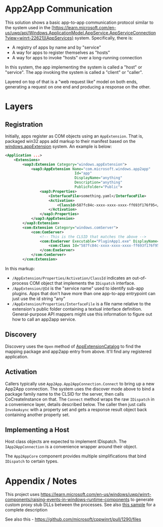 # App2App Communication

This solution shows a basic app-to-app communication protocol similar to the system used in the
[https://learn.microsoft.com/en-us/uwp/api/Windows.ApplicationModel.AppService.AppServiceConnection?view=winrt-22621](AppServices) system.
Specifically, there is:

* A registry of apps by name and by "service"
* A way for apps to register themselves as "hosts"
* A way for apps to invoke "hosts" over a long-running connection

In this system, the app implementing the system is called a "host" or "service". The app invoking
the system is called a "client" or "caller".

Layered on top of that is a "web request like" model on both ends, generating a request on one end
and producing a response on the other.

# Layers

## Registration

Initially, apps register as COM objects using an `AppExtension`.  That is, packaged win32 apps add
markup to their manifest based on the [windows.appExtension](https://learn.microsoft.com/en-us/windows/uwp/launch-resume/how-to-create-an-extension)
system. An example is below:

```xml
<Application ...>
    <Extensions>
        <uap3:Extension Category="windows.appExtension">
            <uap3:AppExtension Name="com.microsoft.windows.app2app"
                                Id="app"
                                DisplayName="anything"
                                Description="anything"
                                PublicFolder="Public">
                <uap3:Properties>
                    <InterfaceFile>something.yaml</InterfaceFile>
                    <Activation>
                        <ClassId>587fc84c-xxxx-xxxx-xxxx-ff693f176f95</ClassId>
                    </Activation>
                </uap3:Properties>
            </uap3:AppExtension>
        </uap3:Extension>
	    <com:Extension Category="windows.comServer">
		    <com:ComServer>
                <!-- This is the CLSID that matches the above -->
			    <com:ExeServer Executable="PluginApp1.exe" DisplayName="PluginApp1" Arguments="-App2AppProvider">
				    <com:Class Id="587fc84c-xxxx-xxxx-xxxx-ff693f176f95"/>
			    </com:ExeServer>
		    </com:ComServer>
	    </com:Extension>
```

In this markup:

* `/AppExtension/Properties/Activation/ClassId` indicates an out-of-process COM object that implements the `IDispatch`
interface.
* `/AppExtension/@Id` is the "service name" used to identify sub-app plugins. Apps that don't have more than one
app-to-app entrypoint can just use the id string "any"
* `/AppExtension/Properties/InterfaceFile` is a file name relative to the extension's public folder containing a
textual interface definition. General-purpose API mappers might use this information to figure out how to call an
app2app service.

## Discovery

Discovery uses the `Open` method of [AppExtensionCatalog](https://learn.microsoft.com/en-us/uwp/api/windows.applicationmodel.appextensions.appextensioncatalog?view=winrt-22621)
to find the mapping package and app2app entry from above. It'll find any registered application.

## Activation

Callers typically use `App2App.App2AppConnection.Connect` to bring up a new App2App connection. The system
uses the discover mode above to bind a package family name to the CLSID for the server, then calls CoCreateInstance
on that. The `Connect` method wraps the raw `IDispatch` in a convenience layer, details described below. The
caller then just calls `InvokeAsync` with a property set and gets a response result object back containing
another property set.

## Implementing a Host

Host class objects are expected to implement IDispatch. The `IApp2AppConnection` is a convenience wrapper around
their object.

The `App2AppCore` component provides multiple simplifications that bind `IDispatch` to certain types.


# Appendix / Notes

This project uses https://learn.microsoft.com/en-us/windows/uwp/winrt-components/raising-events-in-windows-runtime-components
to generate custom proxy stub DLLs between the processes. See also [this sample](https://github.com/microsoft/Windows-universal-samples/blob/ad9a0c4def222aaf044e51f8ee0939911cb58471/Samples/ProxyStubsForWinRTComponents/cpp/Server/ProxyStubsForWinRTComponents_server.vcxproj) for a complete description

See also this - https://github.com/microsoft/cppwinrt/pull/1290/files
